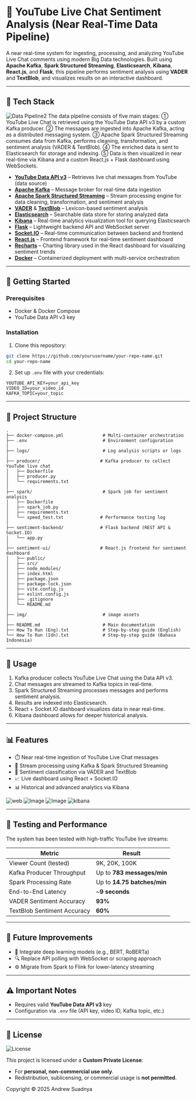 # 📱 YouTube Live Chat Sentiment Analysis (Near Real-Time Data Pipeline)

A near real-time system for ingesting, processing, and analyzing YouTube Live Chat comments using modern Big Data technologies. Built using **Apache Kafka**, **Spark Structured Streaming**, **Elasticsearch**, **Kibana**, **React.js**, and **Flask**, this pipeline performs sentiment analysis using **VADER** and **TextBlob**, and visualizes results on an interactive dashboard.

---

## 🔧 Tech Stack

![Data Pipeline2](https://github.com/user-attachments/assets/384d4341-ddf0-4a7a-bdf2-6448aa926a3d)
The data pipeline consists of five main stages:
① YouTube Live Chat is retrieved using the YouTube Data API v3 by a custom Kafka producer.
② The messages are ingested into Apache Kafka, acting as a distributed messaging system.
③ Apache Spark Structured Streaming consumes data from Kafka, performs cleaning, transformation, and sentiment analysis (VADER & TextBlob).
④ The enriched data is sent to Elasticsearch for storage and indexing.
⑤ Data is then visualized in near real-time via Kibana and a custom React.js + Flask dashboard using WebSockets.

* **[YouTube Data API v3](https://developers.google.com/youtube/v3)** – Retrieves live chat messages from YouTube (data source)
* **[Apache Kafka](https://kafka.apache.org/)** – Message broker for real-time data ingestion
* **[Apache Spark Structured Streaming](https://spark.apache.org/docs/latest/structured-streaming-programming-guide.html)** – Stream processing engine for data cleaning, transformation, and sentiment analysis
* **[VADER](https://github.com/cjhutto/vaderSentiment)** & **[TextBlob](https://textblob.readthedocs.io/)** – Lexicon-based sentiment analysis
* **[Elasticsearch](https://www.elastic.co/elasticsearch/)** – Searchable data store for storing analyzed data
* **[Kibana](https://www.elastic.co/kibana/)** – Real-time analytics visualization tool for querying Elasticsearch
* **[Flask](https://flask.palletsprojects.com/)** – Lightweight backend API and WebSocket server
* **[Socket.IO](https://socket.io/)** – Real-time communication between backend and frontend
* **[React.js](https://reactjs.org/)** – Frontend framework for real-time sentiment dashboard
* **[Recharts](https://recharts.org/)** – Charting library used in the React dashboard for visualizing sentiment trends
* **[Docker](https://www.docker.com/)** – Containerized deployment with multi-service orchestration

---

## 🚀 Getting Started

### Prerequisites

* Docker & Docker Compose
* YouTube Data API v3 key

### Installation

1. Clone this repository:

```bash
git clone https://github.com/yourusername/your-repo-name.git
cd your-repo-name
```

2. Set up `.env` file with your credentials:

```env
YOUTUBE_API_KEY=your_api_key
VIDEO_ID=your_video_id
KAFKA_TOPIC=your_topic
```

---

## 📁 Project Structure

```
.
├── docker-compose.yml               # Multi-container orchestration
├── .env                             # Environment configuration
│
├── logs/                            # Log analysis scripts or logs
│
├── producer/                       # Kafka producer to collect YouTube live chat
│   ├── Dockerfile
│   ├── producer.py
│   └── requirements.txt
│
├── spark/                           # Spark job for sentiment analysis
│   ├── Dockerfile                   
│   ├── spark_job.py                 
│   ├── requirements.txt            
│   └── speed_test.txt              # Performance testing log
│
├── sentiment-backend/              # Flask backend (REST API & Socket.IO)
│   └── app.py
│
├── sentiment-ui/                   # React.js frontend for sentiment dashboard
│   ├── public/
│   ├── src/
│   ├── node_modules/
│   ├── index.html
│   ├── package.json
│   ├── package-lock.json
│   ├── vite.config.js
│   ├── eslint.config.js
│   ├── .gitignore
│   └── README.md
│
├── img/                             # image assets
│
├── README.md                        # Main documentation
├── How To Run (Eng).txt             # Step-by-step guide (English)
└── How To Run (Idn).txt             # Step-by-step guide (Bahasa Indonesia)
```

---

## 📌 Usage

1. Kafka producer collects YouTube Live Chat using the Data API v3.
2. Chat messages are streamed to Kafka topics in real-time.
3. Spark Structured Streaming processes messages and performs sentiment analysis.
4. Results are indexed into Elasticsearch.
5. React + Socket.IO dashboard visualizes data in near real-time.
6. Kibana dashboard allows for deeper historical analysis.

---

## 📊 Features

* ⏱️ Near real-time ingestion of YouTube Live Chat messages
* 🔄 Stream processing using Kafka & Spark Structured Streaming
* 💬 Sentiment classification via VADER and TextBlob
* 📈 Live dashboard using React + Socket.IO
* 📊 Historical and advanced analytics via Kibana

![web](https://github.com/user-attachments/assets/07315439-d078-42d7-8e1c-8bd2223742e0)
![Image](https://github.com/user-attachments/assets/a44c717f-5ffc-4f4f-a730-068bee485466)
![Image](https://github.com/user-attachments/assets/e0d0ca6f-3710-4018-9cc4-d2dae758dbb9)
![kibana](https://github.com/user-attachments/assets/45075e59-c8c8-4d1f-b1db-c4159a8594d8)

---

## 🧪 Testing and Performance

The system has been tested with high-traffic YouTube live streams:

| Metric                      | Result                      |
| --------------------------- | --------------------------- |
| Viewer Count (tested)       | 9K, 20K, 100K               |
| Kafka Producer Throughput   | Up to **783 messages/min**  |
| Spark Processing Rate       | Up to **14.75 batches/min** |
| End-to-End Latency          | \~**9 seconds**             |
| VADER Sentiment Accuracy    | **93%**                     |
| TextBlob Sentiment Accuracy | **60%**                     |

---

## 🔮 Future Improvements

* 🧠 Integrate deep learning models (e.g., BERT, RoBERTa)
* 🔍 Replace API polling with WebSocket or scraping approach
* ⚙️ Migrate from Spark to Flink for lower-latency streaming

---

## ⚠️ Important Notes

* Requires valid **YouTube Data API v3** key
* Configuration via `.env` file (API key, video ID, Kafka topic, etc.)

---

## 📝 License

![License](https://img.shields.io/badge/license-Private_Use_Only-red.svg)

This project is licensed under a **Custom Private License**:

* For **personal, non-commercial use only**.
* Redistribution, sublicensing, or commercial usage is **not permitted**.

Copyright © 2025 Andrew Suadnya